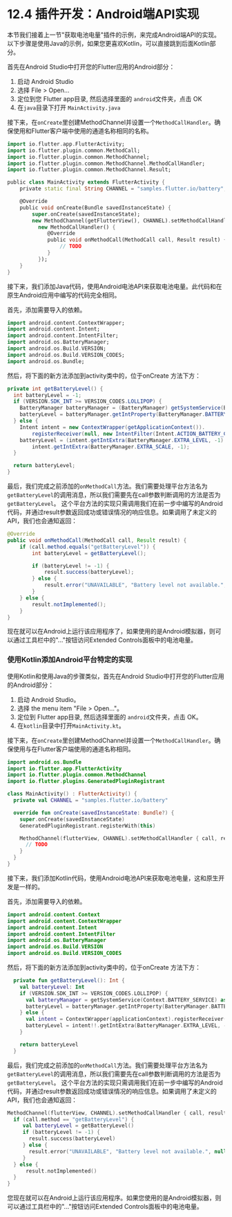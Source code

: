 

# 12.4 插件开发：Android端API实现

本节我们接着上一节"获取电池电量"插件的示例，来完成Android端API的实现。以下步骤是使用Java的示例，如果您更喜欢Kotlin，可以直接跳到后面Kotlin部分。

首先在Android Studio中打开您的Flutter应用的Android部分：

1. 启动 Android Studio
2. 选择 File > Open…
3. 定位到您 Flutter app目录, 然后选择里面的 `android`文件夹，点击 OK
4. 在`java`目录下打开 `MainActivity.java`

接下来，在`onCreate`里创建MethodChannel并设置一个`MethodCallHandler`。确保使用和Flutter客户端中使用的通道名称相同的名称。

```dart
import io.flutter.app.FlutterActivity;
import io.flutter.plugin.common.MethodCall;
import io.flutter.plugin.common.MethodChannel;
import io.flutter.plugin.common.MethodChannel.MethodCallHandler;
import io.flutter.plugin.common.MethodChannel.Result;

public class MainActivity extends FlutterActivity {
    private static final String CHANNEL = "samples.flutter.io/battery";

    @Override
    public void onCreate(Bundle savedInstanceState) {
        super.onCreate(savedInstanceState);
        new MethodChannel(getFlutterView(), CHANNEL).setMethodCallHandler(
          new MethodCallHandler() {
             @Override
             public void onMethodCall(MethodCall call, Result result) {
                 // TODO
             }
          });
    }
}
```

接下来，我们添加Java代码，使用Android电池API来获取电池电量。此代码和在原生Android应用中编写的代码完全相同。

首先，添加需要导入的依赖。

```dart
import android.content.ContextWrapper;
import android.content.Intent;
import android.content.IntentFilter;
import android.os.BatteryManager;
import android.os.Build.VERSION;
import android.os.Build.VERSION_CODES;
import android.os.Bundle;
```

然后，将下面的新方法添加到activity类中的，位于onCreate 方法下方：

```java
private int getBatteryLevel() {
  int batteryLevel = -1;
  if (VERSION.SDK_INT >= VERSION_CODES.LOLLIPOP) {
    BatteryManager batteryManager = (BatteryManager) getSystemService(BATTERY_SERVICE);
    batteryLevel = batteryManager.getIntProperty(BatteryManager.BATTERY_PROPERTY_CAPACITY);
  } else {
    Intent intent = new ContextWrapper(getApplicationContext()).
        registerReceiver(null, new IntentFilter(Intent.ACTION_BATTERY_CHANGED));
    batteryLevel = (intent.getIntExtra(BatteryManager.EXTRA_LEVEL, -1) * 100) /
        intent.getIntExtra(BatteryManager.EXTRA_SCALE, -1);
  }

  return batteryLevel;
}
```

最后，我们完成之前添加的`onMethodCall`方法。我们需要处理平台方法名为`getBatteryLevel`的调用消息，所以我们需要先在call参数判断调用的方法是否为`getBatteryLevel`。 这个平台方法的实现只需调用我们在前一步中编写的Android代码，并通过result参数返回成功或错误情况的响应信息。如果调用了未定义的API，我们也会通知返回：

```java
@Override
public void onMethodCall(MethodCall call, Result result) {
    if (call.method.equals("getBatteryLevel")) {
        int batteryLevel = getBatteryLevel();

        if (batteryLevel != -1) {
            result.success(batteryLevel);
        } else {
            result.error("UNAVAILABLE", "Battery level not available.", null);
        }
    } else {
        result.notImplemented();
    }
}  
```

现在就可以在Android上运行该应用程序了，如果使用的是Android模拟器，则可以通过工具栏中的"..."按钮访问Extended Controls面板中的电池电量。

### 使用Kotlin添加Android平台特定的实现

使用Kotlin和使用Java的步骤类似，首先在Android Studio中打开您的Flutter应用的Android部分：

1. 启动 Android Studio。
2. 选择 the menu item "File > Open…"。
3. 定位到 Flutter app目录, 然后选择里面的 `android`文件夹，点击 OK。
4. 在`kotlin`目录中打开`MainActivity.kt`。

接下来，在`onCreate`里创建MethodChannel并设置一个`MethodCallHandler`。确保使用与在Flutter客户端使用的通道名称相同。

```kotlin
import android.os.Bundle
import io.flutter.app.FlutterActivity
import io.flutter.plugin.common.MethodChannel
import io.flutter.plugins.GeneratedPluginRegistrant

class MainActivity() : FlutterActivity() {
  private val CHANNEL = "samples.flutter.io/battery"

  override fun onCreate(savedInstanceState: Bundle?) {
    super.onCreate(savedInstanceState)
    GeneratedPluginRegistrant.registerWith(this)

    MethodChannel(flutterView, CHANNEL).setMethodCallHandler { call, result ->
      // TODO
    }
  }
}
```

接下来，我们添加Kotlin代码，使用Android电池API来获取电池电量，这和原生开发是一样的。

首先，添加需要导入的依赖。

```kotlin
import android.content.Context
import android.content.ContextWrapper
import android.content.Intent
import android.content.IntentFilter
import android.os.BatteryManager
import android.os.Build.VERSION
import android.os.Build.VERSION_CODES
```

然后，将下面的新方法添加到activity类中的，位于onCreate 方法下方：

```kotlin
  private fun getBatteryLevel(): Int {
    val batteryLevel: Int
    if (VERSION.SDK_INT >= VERSION_CODES.LOLLIPOP) {
      val batteryManager = getSystemService(Context.BATTERY_SERVICE) as BatteryManager
      batteryLevel = batteryManager.getIntProperty(BatteryManager.BATTERY_PROPERTY_CAPACITY)
    } else {
      val intent = ContextWrapper(applicationContext).registerReceiver(null, IntentFilter(Intent.ACTION_BATTERY_CHANGED))
      batteryLevel = intent!!.getIntExtra(BatteryManager.EXTRA_LEVEL, -1) * 100 / intent.getIntExtra(BatteryManager.EXTRA_SCALE, -1)
    }

    return batteryLevel
  }
```

最后，我们完成之前添加的`onMethodCall`方法。我们需要处理平台方法名为`getBatteryLevel`的调用消息，所以我们需要先在call参数判断调用的方法是否为`getBatteryLevel`。 这个平台方法的实现只需调用我们在前一步中编写的Android代码，并通过result参数返回成功或错误情况的响应信息。如果调用了未定义的API，我们也会通知返回：
​           
```kotlin
MethodChannel(flutterView, CHANNEL).setMethodCallHandler { call, result ->
  if (call.method == "getBatteryLevel") {
     val batteryLevel = getBatteryLevel()
     if (batteryLevel != -1) {
       result.success(batteryLevel)
     } else {
       result.error("UNAVAILABLE", "Battery level not available.", null)
     }
  } else {
      result.notImplemented()
  }
}
```

您现在就可以在Android上运行该应用程序。如果您使用的是Android模拟器，则可以通过工具栏中的"..."按钮访问Extended Controls面板中的电池电量。
